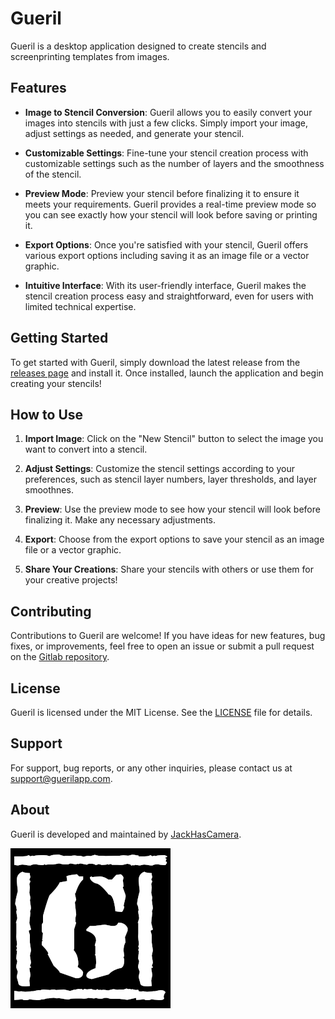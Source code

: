 # Gueril

Gueril is a desktop application designed to create stencils and screenprinting templates from images.

## Features

- **Image to Stencil Conversion**: Gueril allows you to easily convert your images into stencils with just a few clicks. Simply import your image, adjust settings as needed, and generate your stencil.

- **Customizable Settings**: Fine-tune your stencil creation process with customizable settings such as the number of layers and the smoothness of the stencil.

- **Preview Mode**: Preview your stencil before finalizing it to ensure it meets your requirements. Gueril provides a real-time preview mode so you can see exactly how your stencil will look before saving or printing it.

- **Export Options**: Once you're satisfied with your stencil, Gueril offers various export options including saving it as an image file or a vector graphic.

- **Intuitive Interface**: With its user-friendly interface, Gueril makes the stencil creation process easy and straightforward, even for users with limited technical expertise.

## Getting Started

To get started with Gueril, simply download the latest release from the [releases page](https://gitlab.com/jackhascamera1/Gueril/-/releases) and install it. Once installed, launch the application and begin creating your stencils!

## How to Use

1. **Import Image**: Click on the "New Stencil" button to select the image you want to convert into a stencil.

2. **Adjust Settings**: Customize the stencil settings according to your preferences, such as stencil layer numbers, layer thresholds, and layer smoothnes.

3. **Preview**: Use the preview mode to see how your stencil will look before finalizing it. Make any necessary adjustments.

4. **Export**: Choose from the export options to save your stencil as an image file or a vector graphic.

6. **Share Your Creations**: Share your stencils with others or use them for your creative projects!

## Contributing

Contributions to Gueril are welcome! If you have ideas for new features, bug fixes, or improvements, feel free to open an issue or submit a pull request on the [Gitlab repository](https://gitlab.com/jackhascamera1/Gueril). 

## License

Gueril is licensed under the MIT License. See the [LICENSE](LICENSE) file for details.

## Support

For support, bug reports, or any other inquiries, please contact us at support@guerilapp.com.

## About

Gueril is developed and maintained by [JackHasCamera](https://gitlab.com/JackHasCamera). 

![Gueril Logo](data/icon.png)

